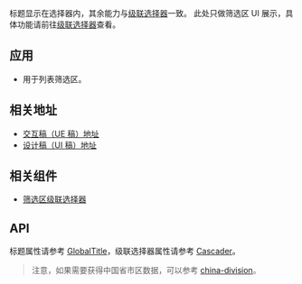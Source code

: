 标题显示在选择器内，其余能力与[级联选择器](/components/cascader)一致。
此处只做筛选区 UI 展示，具体功能请前往[级联选择器](/components/cascader)查看。
## 应用
- 用于列表筛选区。
## 相关地址
- [交互稿（UE 稿）地址](http://192.168.1.90/%E5%8D%97%E8%AE%AF%E7%BB%84%E4%BB%B6%E8%AE%BE%E8%AE%A1%E7%A8%BF/V3/ECRP%E7%BB%84%E4%BB%B6%E5%BA%93/ECRP%E7%BB%84%E4%BB%B6-UE/#g=1&p=%E7%BA%A7%E8%81%94%E9%80%89%E6%8B%A9%E5%99%A8)
- [设计稿（UI 稿）地址](http://192.168.1.90/%E5%8D%97%E8%AE%AF%E7%BB%84%E4%BB%B6%E8%AE%BE%E8%AE%A1%E7%A8%BF/V3/ECRP%E7%BB%84%E4%BB%B6%E5%BA%93/%E7%BA%A7%E8%81%94%E9%80%89%E6%8B%A9%E5%99%A8-UI/)
## 相关组件
- [筛选区级联选择器](/components/cascader)
## API
标题属性请参考 [GlobalTitle](/components/global-title/#API)，级联选择器属性请参考 [Cascader](/components/cascader/#API)。
> 注意，如果需要获得中国省市区数据，可以参考 [china-division](https://gist.github.com/afc163/7582f35654fd03d5be7009444345ea17)。
